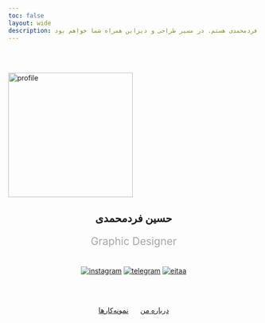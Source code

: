 ```yaml
---
toc: false
layout: wide
description: حسین فردمحمدی هستم. در مسیر طراحی و دیزاین همراه شما خواهم بود.
---
```


<br/><br/>

<img src="images/profile.webp" alt="profile" loading="lazy" width="250px" height="250px">

<h2 align="center">حسین فردمحمدی</h2>

<p align="center" style="color: #a5a5a5; font-size: 1.5em">Graphic Designer</p>

<br/>

<div align="center" class="group1">
  <a href="http://instagram.com/hoseinfm.ir" title="اینستاگرام" class="footer-link" target="_blank"><img src="images/instagram.svg" class="footer-svg" alt="instagram"></a>
  <a href="https://t.me/fardmim" title="تلگرام" class="footer-link" target="_blank"><img src="images/telegram.svg" class="footer-svg" alt="telegram"></a>
  <a href="https://eitaa.com/fardmim" title="ایتا" class="footer-link" target="_blank"><img src="images/eitaa.svg" class="footer-svg" alt="eitaa"></a>
</div>

<br/><br/>


<div align="center">
<a href="about" class="button1" style="margin: 0px 10px;">درباره من</a>
<a href="portfolio" class="button2" style="margin: 0px 10px;">نمونه‌کارها</a>
</div>